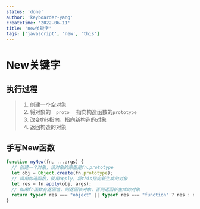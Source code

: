```yaml
---
status: 'done'
author: 'keyboarder-yang'
createTime: '2022-06-11'
title: 'new关键字'
tags: ['javascript', 'new', 'this']
---
```


# New关键字

## 执行过程

> 1. 创建一个空对象
> 2. 将对象的`__proto__` 指向构造函数的`prototype`
> 3. 改变this指向，指向新构造的对象
> 4. 返回构造的对象

## 手写New函数
```javascript
function myNew(fn, ...args) {
  // 创建一个对象，该对象的原型是fn.prototype
  let obj = Object.create(fn.prototype);
  // 调用构造函数，使用apply，将this指向新生成的对象
  let res = fn.apply(obj, args);
  // 如果fn函数有返回值，则返回该对象，否则返回新生成的对象
  return typeof res === "object" || typeof res === "function" ? res : obj;
}
```
